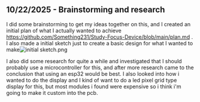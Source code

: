 <!--
  ===================    !!READ THIS NOTICE!!   ====================
  DO NOT edit this file manually. Your changes WILL BE OVERWRITTEN!
  This journal is auto generated and updated by Hack Club Blueprint.
  To edit this file, please edit your journal entries on Blueprint.
  ==================================================================
-->

## 10/22/2025 - Brainstorming and research  

I did some brainstorming to get my ideas together on this, and I created an initial plan of what I actually wanted to achieve https://github.com/Something231/Study-Focus-Device/blob/main/plan.md . I also made a initial sketch just to create a basic design for what I wanted to make![initial sketch.png](https://blueprint.hackclub.com/user-attachments/blobs/proxy/eyJfcmFpbHMiOnsiZGF0YSI6NDM0MiwicHVyIjoiYmxvYl9pZCJ9fQ==--992c1311d77b96cbd3a29a1b9bdb6d8db0916a51/initial%20sketch.png)

I also did some research for quite a while and investigated that I should probably use a microcontroller for this, and after more research came to the conclusion that using an esp32 would be best. I also looked into how i wanted to do the display and I kind of want to do a led pixel grid type display for this, but most modules i found were expensive so i think i'm going to make it custom into the pcb.  

